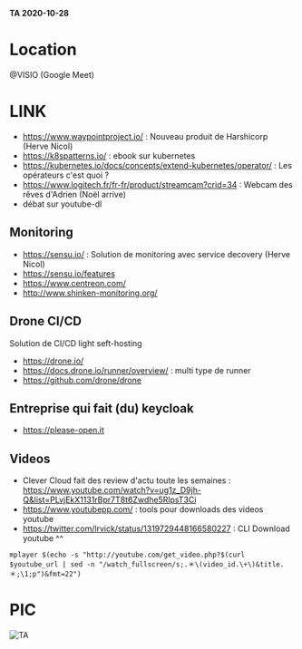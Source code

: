 **TA 2020-10-28**

# Location
@VISIO (Google Meet)


# LINK
* https://www.waypointproject.io/ : Nouveau produit de Harshicorp (Herve Nicol)
* https://k8spatterns.io/ : ebook sur kubernetes
* https://kubernetes.io/docs/concepts/extend-kubernetes/operator/ : Les opérateurs c'est quoi ?
* https://www.logitech.fr/fr-fr/product/streamcam?crid=34 : Webcam des rêves d'Adrien (Noël arrive)
* débat sur youtube-dl

## Monitoring
* https://sensu.io/ : Solution de monitoring avec service decovery (Herve Nicol)
* https://sensu.io/features
* https://www.centreon.com/
* http://www.shinken-monitoring.org/

## Drone CI/CD
Solution de CI/CD light seft-hosting
* https://drone.io/
* https://docs.drone.io/runner/overview/ : multi type de runner
* https://github.com/drone/drone

## Entreprise qui fait (du) keycloak
* https://please-open.it


## Videos
* Clever Cloud fait des review d'actu toute les semaines : https://www.youtube.com/watch?v=ug1z_D9jh-Q&list=PLvjEkX1131rBpr7T8t6Zwdhe5RlpsT3Ci
* https://www.youtubepp.com/ : tools pour downloads des videos youtube
* https://twitter.com/lrvick/status/1319729448166580227 : CLI Download youtube ^^

```
mplayer $(echo -s "http://youtube.com/get_video.php?$(curl $youtube_url | sed -n "/watch_fullscreen/s;.＊\(video_id.\+\)&title.＊;\1;p")&fmt=22")
```


# PIC
![TA](./images/photos/2020-10-28.png)
